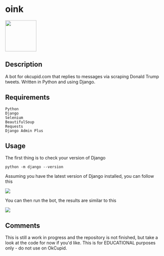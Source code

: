 # oink

<img src="https://cdn4.iconfinder.com/data/icons/pig-cartoon-emoji/742/pig-cartoon-emoji-animal-cute-014-512.png" height="100" width="100">

## Description
A bot for okcupid.com that replies to messages via scraping Donald Trump tweets. Written in Python and using Django.

## Requirements


```
Python
Django
Selenium
BeautifulSoup 
Requests
Django Admin Plus

```



## Usage

The first thing is to check your version of Django

``` python -m django --version ```

Assuming you have the latest version of Django installed, you can follow this

<img src="https://scontent-sjc2-1.xx.fbcdn.net/v/t34.0-12/14182494_1135152416524153_826175419_n.png?oh=4f744b903f15808600f64c43ed033ea7&oe=57C8AA67">

You can then run the bot, the results are similar to this

<img src="https://scontent-sjc2-1.xx.fbcdn.net/v/t34.0-12/14172052_1135471236492271_630631638_n.png?oh=2ca6c1cdc2c37c13d08e15e01001eca5&oe=57C82AA8">

## Comments

This is still a work in progress and the repository is not finished, but take a look at the code for now if you'd like. This is for EDUCATIONAL purposes only - do not use on OkCupid. 
